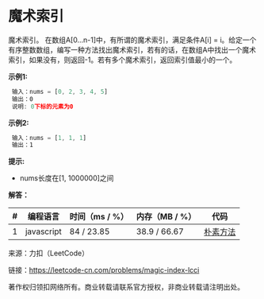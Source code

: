 # 魔术索引

魔术索引。 在数组A[0...n-1]中，有所谓的魔术索引，满足条件A[i] = i。给定一个有序整数数组，编写一种方法找出魔术索引，若有的话，在数组A中找出一个魔术索引，如果没有，则返回-1。若有多个魔术索引，返回索引值最小的一个。

**示例1:**

``` javascript
 输入：nums = [0, 2, 3, 4, 5]
 输出：0
 说明: 0下标的元素为0
```

**示例2:**

``` javascript
 输入：nums = [1, 1, 1]
 输出：1
```

**提示:**

- nums长度在[1, 1000000]之间

**解答：**

**#**|**编程语言**|**时间（ms / %）**|**内存（MB / %）**|**代码**
--|--|--|--|--
1|javascript|84 / 23.85|38.9 / 66.67|[朴素方法](./javascript/ac_v1.js)

来源：力扣（LeetCode）

链接：https://leetcode-cn.com/problems/magic-index-lcci

著作权归领扣网络所有。商业转载请联系官方授权，非商业转载请注明出处。
